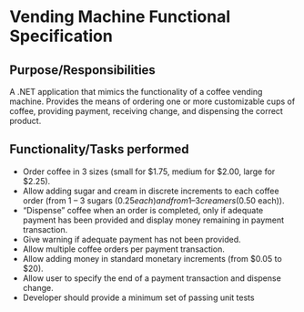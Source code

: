 # Vending Machine Functional Specification #

## Purpose/Responsibilities
A .NET application that mimics the functionality of a coffee vending machine. Provides the means of ordering one or more customizable cups of coffee, providing payment, receiving change, and dispensing the correct product.

## Functionality/Tasks performed
- Order coffee in 3 sizes (small for $1.75, medium for $2.00, large for $2.25).
- Allow adding sugar and cream in discrete increments to each coffee order (from 1 – 3 sugars ($0.25 each) and from 1 – 3 creamers ($0.50 each)).
- “Dispense” coffee when an order is completed, only if adequate payment has been provided and display money remaining in payment transaction.
- Give warning if adequate payment has not been provided.
- Allow multiple coffee orders per payment transaction.
- Allow adding money in standard monetary increments (from $0.05 to $20).
- Allow user to specify the end of a payment transaction and dispense change.
- Developer should provide a minimum set of passing unit tests
